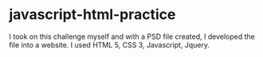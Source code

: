 # javascript-html-practice

I took on this challenge myself and with a PSD file created, I developed the file into a website. I used HTML 5, CSS 3, Javascript, Jquery.
